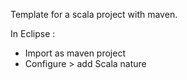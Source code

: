 Template for a scala project with maven.

In Eclipse : 

- Import as maven project
- Configure > add Scala nature

